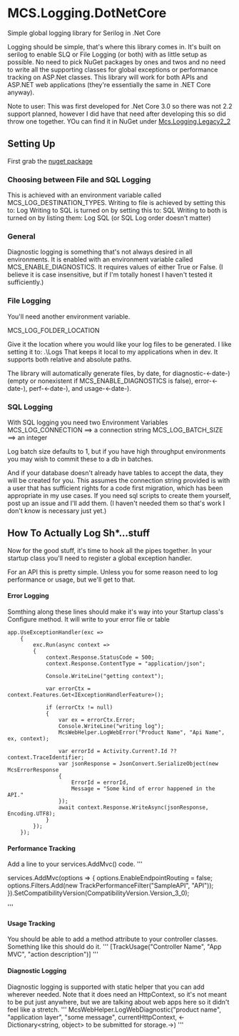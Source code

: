 # MCS.Logging.DotNetCore
Simple global logging library for Serilog in .Net Core

Logging should be simple, that's where this library comes in. It's built on serilog to enable SLQ or File Logging (or both) with as little setup as possible. No need to pick NuGet packages by ones and twos and no need to write all the supporting classes for global exceptions or performance tracking on ASP.Net classes.  This library will work for both APIs and ASP.NET web applications (they're essentially the same in .NET Core anyway).

Note to user: This was first developed for .Net Core 3.0 so there was not 2.2 support planned, however I did have that need after developing this so did throw one together. YOu can find it in NuGet under [Mcs.Logging.Legacy2_2](https://www.nuget.org/packages/MCS.Logging.Legacy2_2/)



## Setting Up
First grab the [nuget package](https://www.nuget.org/packages/MCS.Logging.DotNetCore)

### Choosing between File and SQL Logging
This is achieved with an environment variable called MCS_LOG_DESTINATION_TYPES.
Writing to file is achieved by setting this to: Log
Writing to SQL is turned on by setting this to: SQL
Writing to both is turned on by listing them: Log SQL (or SQL Log order doesn't matter)

### General
Diagnostic logging is something that's not always desired in all environments. It is enabled with an environment variable called MCS_ENABLE_DIAGNOSTICS.
It requires values of either True or False. (I believe it is case insensitive, but if I'm totally honest I haven't tested it sufficiently.)

### File Logging
You'll need another environment variable.

MCS_LOG_FOLDER_LOCATION

Give it the location where you would like your log files to be generated. I like setting it to: .\Logs
That keeps it local to my applications when in dev. It supports both relative and absolute paths.

The library will automatically generate files, by date, for diagnostic-<-date-) (empty or nonexistent if MCS_ENABLE_DIAGNOSTICS is false), error-<-date-), perf-<-date-), and usage-<-date-).


### SQL Logging
With SQL logging you need two Environment Variables
MCS_LOG_CONNECTION ==> a connection string
MCS_LOG_BATCH_SIZE ==> an integer

Log batch size defaults to 1, but if you have high throughput environments you may wish to commit these to a db in batches.

And if your database doesn't already have tables to accept the data, they will be created for you. This assumes the connection string provided is with a user that has sufficient rights for a code first migration, which has been appropriate in my use cases.
If you need sql scripts to create them yourself, post up an issue and I'll add them. (I haven't needed them so that's work I don't know is necessary just yet.)


## How To Actually Log Sh*...stuff
Now for the good stuff, it's time to hook all the pipes together.
In your startup class you'll need to register a global exception handler. 

For an API this is pretty simple. Unless you for some reason need to log performance or usage, but we'll get to that.
#### Error Logging

Somthing along these lines should make it's way into your Startup class's Configure method. It will write to your error file or table

```
app.UseExceptionHandler(exc =>
    {
        exc.Run(async context =>
        {
            context.Response.StatusCode = 500;
            context.Response.ContentType = "application/json";

            Console.WriteLine("getting context");

            var errorCtx = context.Features.Get<IExceptionHandlerFeature>();

            if (errorCtx != null)
            {
                var ex = errorCtx.Error;
                Console.WriteLine("writing log");
                McsWebHelper.LogWebError("Product Name", "Api Name", ex, context);

                var errorId = Activity.Current?.Id ?? context.TraceIdentifier;
                var jsonResponse = JsonConvert.SerializeObject(new McsErrorResponse
                {
                    ErrorId = errorId,
                    Message = "Some kind of error happened in the API."
                });
                await context.Response.WriteAsync(jsonResponse, Encoding.UTF8);
            }
        });
    });
```

#### Performance Tracking
Add a line to your services.AddMvc() code.
'''

services.AddMvc(options =>
    {
        options.EnableEndpointRouting = false;
        options.Filters.Add(new TrackPerformanceFilter("SampleAPI", "API"));
    }).SetCompatibilityVersion(CompatibilityVersion.Version_3_0);

'''

#### Usage Tracking
You should be able to add a method attribute to your controller classes.
Something like this should do it.
'''
[TrackUsage("Controller Name", "App MVC", "action description")]
'''


#### Diagnostic Logging
Diagnostic logging is supported with static helper that you can add wherever needed. Note that it does need an HttpContext, so it's not meant to be put just anywhere, but we are talking about web apps here so it didn't feel like a stretch.
'''
    McsWebHelper.LogWebDiagnostic("product name", "application layer", "some message", currentHttpContext, <-Dictionary<string, object> to be submitted for storage.->)
'''